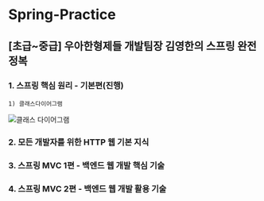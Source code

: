 # Spring-Practice
 ## [초급~중급] 우아한형제들 개발팀장 김영한의 스프링 완전 정복
   ### 1. 스프링 핵심 원리 - 기본편(진행)
    1) 클래스다이어그램    
   
   ![클래스 다이어그램](https://user-images.githubusercontent.com/45662829/125183239-dcd25e00-e24f-11eb-960a-dcddf3b36e8c.png)

   
   ### 2. 모든 개발자를 위한 HTTP 웹 기본 지식
   ### 3. 스프링 MVC 1편 - 백엔드 웹 개발 핵심 기술
   ### 4. 스프링 MVC 2편 - 백엔드 웹 개발 활용 기술

